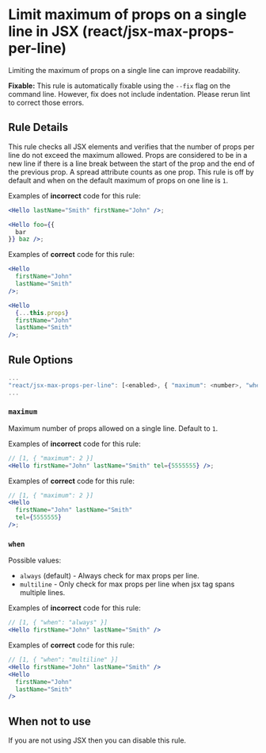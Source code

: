 # Limit maximum of props on a single line in JSX (react/jsx-max-props-per-line)

Limiting the maximum of props on a single line can improve readability.

**Fixable:** This rule is automatically fixable using the `--fix` flag on the command line. However, fix does not include indentation. Please rerun lint to correct those errors.

## Rule Details

This rule checks all JSX elements and verifies that the number of props per line do not exceed the maximum allowed. Props are considered to be in a new line if there is a line break between the start of the prop and the end of the previous prop. A spread attribute counts as one prop. This rule is off by default and when on the default maximum of props on one line is `1`.

Examples of **incorrect** code for this rule:

```jsx
<Hello lastName="Smith" firstName="John" />;

<Hello foo={{
  bar
}} baz />;
```

Examples of **correct** code for this rule:

```jsx
<Hello
  firstName="John"
  lastName="Smith"
/>;

<Hello
  {...this.props}
  firstName="John"
  lastName="Smith"
/>;
```

## Rule Options

```js
...
"react/jsx-max-props-per-line": [<enabled>, { "maximum": <number>, "when": <string> }]
...
```

### `maximum`

Maximum number of props allowed on a single line. Default to `1`.

Examples of **incorrect** code for this rule:

```jsx
// [1, { "maximum": 2 }]
<Hello firstName="John" lastName="Smith" tel={5555555} />;
```

Examples of **correct** code for this rule:

```jsx
// [1, { "maximum": 2 }]
<Hello
  firstName="John" lastName="Smith"
  tel={5555555}
/>;
```

### `when`

Possible values:
- `always` (default) - Always check for max props per line.
- `multiline` - Only check for max props per line when jsx tag spans multiple lines.

Examples of **incorrect** code for this rule:
```jsx
// [1, { "when": "always" }]
<Hello firstName="John" lastName="Smith" />
```

Examples of **correct** code for this rule:
```jsx
// [1, { "when": "multiline" }]
<Hello firstName="John" lastName="Smith" />
<Hello
  firstName="John"
  lastName="Smith"
/>
```

## When not to use

If you are not using JSX then you can disable this rule.
